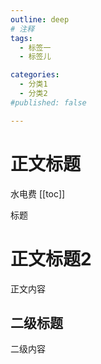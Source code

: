 ```yaml
---
outline: deep
# 注释
tags:
  - 标签一
  - 标签儿

categories:
  - 分类1
  - 分类2
#published: false

---
```

# 正文标题
水电费
[[toc]]

标题


# 正文标题2
正文内容
## 二级标题
二级内容
